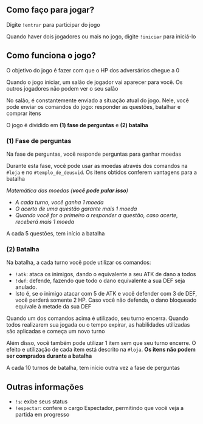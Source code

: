 ## Como faço para jogar?
Digite `!entrar` para participar do jogo

Quando haver dois jogadores ou mais no jogo, digite `!iniciar` para iniciá-lo

## Como funciona o jogo?
O objetivo do jogo é fazer com que o HP dos adversários chegue a 0

Quando o jogo iniciar, um salão de jogador vai aparecer para você. Os outros jogadores não podem ver o seu salão

No salão, é constantemente enviado a situação atual do jogo. Nele, você pode enviar os comandos do jogo: responder as questões, batalhar e comprar itens

O jogo é dividido em **(1) fase de perguntas** e **(2) batalha**

### (1) Fase de perguntas
Na fase de perguntas, você responde perguntas para ganhar moedas

Durante esta fase, você pode usar as moedas através dos comandos na `#loja` e no `#templo_de_deusvid`. Os itens obtidos conferem vantagens para a batalha

_Matemática das moedas (**você pode pular isso**)_
- _A cada turno, você ganha 1 moeda_
- _O acerto de uma questão garante mais 1 moeda_
- _Quando você for o primeiro a responder a questão, caso acerte, receberá mais 1 moeda_

A cada 5 questões, tem início a batalha

### (2) Batalha
Na batalha, a cada turno você pode utilizar os comandos:
- `!atk`: ataca os inimigos, dando o equivalente a seu ATK de dano a todos
- `!def`: defende, fazendo que todo o dano equivalente a sua DEF seja anulado. 
 - Isto é, se o inimigo atacar com 5 de ATK e você defender com 3 de DEF, você perderá somente 2 HP. Caso você não defenda, o dano bloqueado equivale à metade da sua DEF

Quando um dos comandos acima é utilizado, seu turno encerra. Quando todos realizarem sua jogada ou o tempo expirar, as habilidades utilizadas são aplicadas e começa um novo turno

Além disso, você também pode utilizar 1 item sem que seu turno encerre.
O efeito e utilização de cada item está descrito na `#loja`. __Os itens não podem ser comprados durante a batalha__

A cada 10 turnos de batalha, tem início outra vez a fase de perguntas

## Outras informações
- `!s`: exibe seus status
- `!espectar`: confere o cargo Espectador, permitindo que você veja a partida em progresso